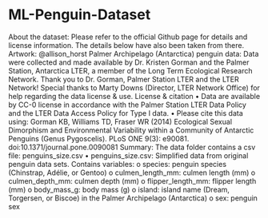 # ML-Penguin-Dataset

About the dataset:
Please refer to the official Github page for details and license information. The details below have also been
taken from there.
Artwork: @allison_horst
Palmer Archipelago (Antarctica) penguin data: Data were collected and made available by Dr. Kristen
Gorman and the Palmer Station, Antarctica LTER, a member of the Long Term Ecological Research Network.
Thank you to Dr. Gorman, Palmer Station LTER and the LTER Network! Special thanks to Marty Downs
(Director, LTER Network Office) for help regarding the data license & use.
License & citation
• Data are available by CC-0 license in accordance with the Palmer Station LTER Data Policy and the
LTER Data Access Policy for Type I data.
• Please cite this data using: Gorman KB, Williams TD, Fraser WR (2014) Ecological Sexual Dimorphism
and Environmental Variability within a Community of Antarctic Penguins (Genus Pygoscelis). PLoS
ONE 9(3): e90081. doi:10.1371/journal.pone.0090081
Summary:
The data folder contains a csv file: penguins_size.csv
• penguins_size.csv: Simplified data from original penguin data sets. Contains variables:
o species: penguin species (Chinstrap, Adélie, or Gentoo)
o culmen_length_mm: culmen length (mm)
o culmen_depth_mm: culmen depth (mm)
o flipper_length_mm: flipper length (mm)
o body_mass_g: body mass (g)
o island: island name (Dream, Torgersen, or Biscoe) in the Palmer Archipelago (Antarctica)
o sex: penguin sex

